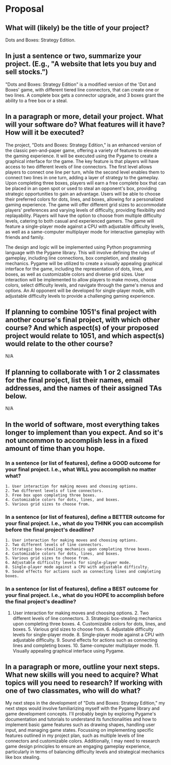 # Proposal

## What will (likely) be the title of your project?

Dots and Boxes: Strategy Edition.

## In just a sentence or two, summarize your project. (E.g., "A website that lets you buy and sell stocks.")

"Dots and Boxes: Strategy Edition" is a modified version of the 'Dot and Boxes' game, with different tiered line connectors, that can create one or two lines. A complete box gets a connector upgrade, and 3 boxes grant the ability to a free box or a steal.


## In a paragraph or more, detail your project. What will your software do? What features will it have? How will it be executed?

The project, "Dots and Boxes: Strategy Edition," is an enhanced version of the classic pen-and-paper game, offering a variety of features to elevate the gaming experience. It will be executed using the Pygame to create a graphical interface for the game. The key feature is that players will have access to two different levels of line connectors. The first level allows players to connect one line per turn, while the second level enables them to connect two lines in one turn, adding a layer of strategy to the gameplay. Upon completing three boxes, players will earn a free complete box that can be placed in an open spot or used to steal an opponent's box, providing strategic opportunities to gain an advantage. Users will be able to choose their preferred colors for dots, lines, and boxes, allowing for a personalized gaming experience. The game will offer different grid sizes to accommodate players' preferences and varying levels of difficulty, providing flexibility and replayability. Players will have the option to choose from multiple difficulty levels, catering to both casual and experienced gamers. The game will feature a single-player mode against a CPU with adjustable difficulty levels, as well as a same-computer multiplayer mode for interactive gameplay with friends and family.

The design and logic will be implemented using Python programming language with the Pygame library. This will involve defining the rules of gameplay, including line connections, box completion, and stealing mechanics. Pygame will be utilized to create a visually appealing graphical interface for the game, including the representation of dots, lines, and boxes, as well as customizable colors and diverse grid sizes. User interaction will be implemented to allow players to make moves, choose colors, select difficulty levels, and navigate through the game's menus and options. An AI opponent will be developed for single-player mode, with adjustable difficulty levels to provide a challenging gaming experience.

## If planning to combine 1051's final project with another course's final project, with which other course? And which aspect(s) of your proposed project would relate to 1051, and which aspect(s) would relate to the other course?

N/A

## If planning to collaborate with 1 or 2 classmates for the final project, list their names, email addresses, and the names of their assigned TAs below.

N/A

## In the world of software, most everything takes longer to implement than you expect. And so it's not uncommon to accomplish less in a fixed amount of time than you hope.

### In a sentence (or list of features), define a GOOD outcome for your final project. I.e., what WILL you accomplish no matter what?

	1. User interaction for making moves and choosing options.
	2. Two different levels of line connectors.
	3. Free box upon completing three boxes.
	4. Customizable colors for dots, lines, and boxes.
	5. Various grid sizes to choose from.

### In a sentence (or list of features), define a BETTER outcome for your final project. I.e., what do you THINK you can accomplish before the final project's deadline?

	1. User interaction for making moves and choosing options.
	2. Two different levels of line connectors.
	3. Strategic box-stealing mechanics upon completing three boxes.
	4. Customizable colors for dots, lines, and boxes.
	5. Various grid sizes to choose from.
	6. Adjustable difficulty levels for single-player mode.
	8. Single-player mode against a CPU with adjustable difficulty.
	9. Sound effects for actions such as connecting lines and completing boxes.
	
### In a sentence (or list of features), define a BEST outcome for your final project. I.e., what do you HOPE to accomplish before the final project's deadline?

1. User interaction for making moves and choosing options.
	2. Two different levels of line connectors.
	3. Strategic box-stealing mechanics upon completing three boxes.
	4. Customizable colors for dots, lines, and boxes.
	5. Various grid sizes to choose from.
	6. Adjustable difficulty levels for single-player mode.
	8. Single-player mode against a CPU with adjustable difficulty.
	9. Sound effects for actions such as connecting lines and completing boxes.
	10. Same-computer multiplayer mode.
	11. Visually appealing graphical interface using Pygame.

## In a paragraph or more, outline your next steps. What new skills will you need to acquire? What topics will you need to research? If working with one of two classmates, who will do what?

My next steps in the development of "Dots and Boxes: Strategy Edition," my next steps would involve familiarizing myself with the Pygame library and game development concepts. I'll probably begin by exploring Pygame's documentation and tutorials to understand its functionalities and how to implement basic game features such as drawing shapes, handling user input, and managing game states. Focussing on implementing specific features outlined in my project plan, such as multiple levels of line connectors and customizable colors. Additionally, I may need to research game design principles to ensure an engaging gameplay experience, particularly in terms of balancing difficulty levels and strategical mechanics like box stealing.





